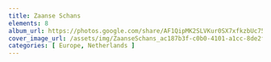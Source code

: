 ```yaml
---
title: Zaanse Schans
elements: 8
album_url: https://photos.google.com/share/AF1QipMK2SLVKur0SX7xfkzbUc755h5k9miboMTkQRpzN3aNb2EZC5jrIMVnPc3TuNLIQQ?key=blBLWFZFS2ltTzFHZzdLdXlqdTREa0dMbUppWWhB
cover_image_url: /assets/img/ZaanseSchans_ac187b3f-c0b0-4101-a1cc-8de2f0ac59ec.jpg
categories: [ Europe, Netherlands ]
---
```

